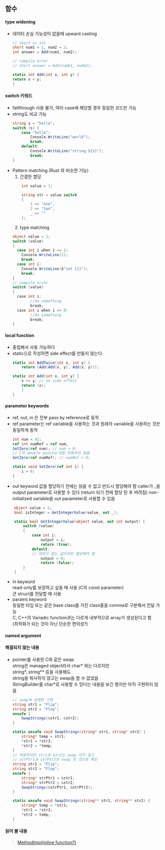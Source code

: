 ## 함수

#### type widening
- 데이터 손실 가능성이 없을때 upward casting   
    ```C#
  // short => int
  short num1 = 1, num2 = 2;
  int answer = Add(num1, num2);

  // compile error 
  // short answer = Add(numb1, numb2);

  static int Add(int x, int y) {
    return x + y;
  }
    ```
#### switch 키워드
- fallthrough 사용 불가, 여러 case에 해당할 경우 동일한 코드만 가능
- string도 비교 가능
    ```C#
	string s = "hello";
	switch (s) {
		case "hello":
			Console.WriteLine("world");
			break;
		default:
			Console.WriteLine("string ${s}");
			break;
	}
    ```
- Pattern matching (Rust 와 비슷한 기능)   
    1. 간결한 할당
    ```C#
		int value = 1;

		string str = value switch
		{
			1 => "one",
			2 => "two",
			_ => ""
		};
    ```
    2. type matching    
    ```C#
    object value = 1;
    switch (value)
    {
      case int i when i == 1:
        Console.WriteLine(1);
        break;
      case int i:
        Console.WriteLine($"int {i}");
        break;
    }
    // compile error
    switch (value)
    {
      case int i:
            //do something
            break;
      case int i when i == 0:
            //do something
            break;
    }
    ```   
#### local function
- 중첩해서 사용 가능하다
- static으로 작성하면 side effect를 만들지 않는다
	```C#
	static int AddTwice(int x, int y) {
        return (Add(Add(x, y), Add(x, y)));

    static int Add(int x, int y) {
        x += y; // no side effect
        return (x);
        }
    }
    ```
#### parameter keywords
- ref, out, in 은 전부 pass by reference로 동작
- ref parameter는 ref variable을 사용하는 것과 
  원래의 variable을 사용하는 것은 동일하게 동작
	```C#
	int num = 42;
	ref int numRef = ref num;
	SetZero(ref num); // num = 0;
	// C의 double pointer처럼 작동하지 않음
	SetZero(ref numRef); // numRef = 0;
	
	static void SetZero(ref int i) {
		i = 0;
	}
	```
- out keyword 
  값을 할당하기 전에는 읽을 수 없고 반드시 할당해야 함
  caller가 \_을 output parameter로 사용할 수 있다 
  (return 되기 전에 할당 된 후 버려짐)
	 non-initialized variable을 out parameter로 사용할 수 있음 
```C#
	object value = 1;
	bool isInteger = GetIntegerValue(value, out _);

	static bool GetIntegerValue(object value, out int output) {
		switch (value)
		{
			case int i: 
				output = i;
				return (true);
			default:
			// 의미가 없는 값이지만 할당해야 함
				output = 0;
				return (false);
		}
	}
```
- in keyword   
  read-only를 보장하고 싶을 때 사용 (C의 const parameter)   
  큰 struct를 전달할 때 사용   
- params keyword   
  동일한 타입 또는 같은 base class를 가진 class들을 comma로 구분해서 전달 가능   
  C, C++의 Variadic function과는 다르게 내부적으로 array가 생성된다고 함   
  (최적화가 되는 것이 아닌 단순한 편의성?)

#### named argument
  

#### 해결되지 않는 내용
- pointer를 사용한 C와 같은 swap   
  string은 managed object라서 char\* 와는 다르지만    
  string\*, string\*\* 등을 사용해도   
  string을 복사하지 않고는 swap을 할 수 없었음   
  StringBuilder를 char\*로 사용할 수 있다는 내용을 보긴 했지만 아직 구현하지 않음   
    ```C#
    // swap에 실패한 구현 
	string str1 = "Flip";
	string str2 = "Flop";
	unsafe {
		SwapStrings(&str1, &str2);
	}

	static unsafe void SwapStrings(string* str1, string* str2) {
		string* temp = str1;
		*str1 = *str2;
		*str2 = *temp;
	}
    // 작동하지만 str1과 str2는 swap 되지 않고
    // strPtr1과 strPtr2만 swap 된 것으로 확인
	string str1 = "Flip";
	string str2 = "Flop";
	unsafe {
		string* strPtr1 = &str1;
		string* strPtr2 = &str2;
		SwapStrings(&strPtr1, &strPtr2);
	}

	static unsafe void SwapStrings(string** str1, string** str2) {
		string* temp = *str1;
		*str1 = *str2;
		*str2 = temp;
	}
    ```

#### 읽어 볼 내용
>[MethodImpl(inline function?)](https://learn.microsoft.com/en-us/dotnet/api/system.runtime.compilerservices.methodimplattribute?view=net-9.0)
